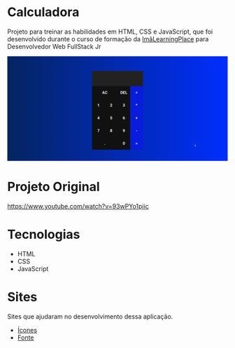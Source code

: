 # Calculadora

<p>Projeto para treinar as habilidades em HTML, CSS e JavaScript, que foi desenvolvido durante o curso de formação da <a href="https://imalearningplace.com/" target="_blank">ImãLearningPlace</a> para Desenvolvedor Web FullStack Jr</p>

<img src="./gif/gifCalculator.gif">

</br>

<h1>Projeto Original</h1>

<a href="https://www.youtube.com/watch?v=93wPYo1pjic" target="_blank">https://www.youtube.com/watch?v=93wPYo1pjic</a>

<h1>Tecnologias</h1>

<ul>
    <li>HTML</li>
    <li>CSS</li>
    <li>JavaScript</li>
</ul>

<h1>Sites</h1>

<p>Sites que ajudaram no desenvolvimento dessa aplicação.</p>

<ul>
    <li><a href="https://fontawesome.com/" target="_blank">Ícones</a></li>
    <li><a href="https://fonts.google.com/" target="_blank">Fonte</a></li>
</ul>